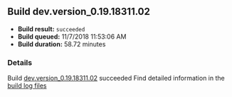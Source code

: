 ## Build dev.version_0.19.18311.02
- **Build result:** `succeeded`
- **Build queued:** 11/7/2018 11:53:06 AM
- **Build duration:** 58.72 minutes
### Details
Build [dev.version_0.19.18311.02](https://winappstudio.visualstudio.com/web/build.aspx?pcguid=a4ef43be-68ce-4195-a619-079b4d9834c2&builduri=vstfs%3a%2f%2f%2fBuild%2fBuild%2f26541) succeeded
Find detailed information in the [build log files](https://uwpctdiags.blob.core.windows.net/buildlogs/dev.version_0.19.18311.02_logs.zip)
